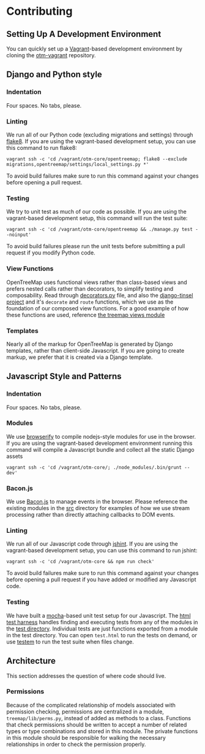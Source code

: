 # Contributing

## Setting Up A Development Environment

You can quickly set up a [Vagrant](https://www.vagrantup.com/)-based development environment by
cloning the [otm-vagrant](https://github.com/opentreemap/otm2-vagrant)
repository.

## Django and Python style

### Indentation

Four spaces. No tabs, please.

### Linting

We run all of our Python code (excluding migrations and settings)
through [flake8](https://flake8.readthedocs.org/en/2.2.3/). If you are
using the vagrant-based development setup, you can use this command to
run flake8:

```
vagrant ssh -c 'cd /vagrant/otm-core/opentreemap; flake8 --exclude migrations,opentreemap/settings/local_settings.py *'
```

To avoid build failures make sure to run this command against
your changes before opening a pull request.

### Testing

We try to unit test as much of our code as possible.
If you are using the vagrant-based development setup, this command
will run the test suite:

```
vagrant ssh -c 'cd /vagrant/otm-core/opentreemap && ./manage.py test --noinput'
```

To avoid build failures please run the unit tests before submitting a
pull request if you modify Python code.


### View Functions

OpenTreeMap uses functional views rather than class-based views and
prefers nested calls rather than decorators, to simplify testing and
composability. Read through [decorators.py](https://github.com/OpenTreeMap/otm-core/blob/master/opentreemap/treemap/decorators.py)
file, and also the [django-tinsel project](https://github.com/azavea/django-tinsel) and it's `decorate` and `route` functions, which we use as the foundation of our composed view
functions. For a good example of how these functions are used,
reference [the treemap views module](https://github.com/OpenTreeMap/otm-core/blob/master/opentreemap/treemap/views/__init__.py)

### Templates

Nearly all of the markup for OpenTreeMap is generated by Django
templates, rather than client-side Javascript. If you are going to
create markup, we prefer that it is created via a Django template.

## Javascript Style and Patterns

### Indentation

Four spaces. No tabs, please.

### Modules

We use [browserify](http://browserify.org/) to compile nodejs-style
modules for use in the browser. If you are using the vagrant-based
development environment running this command will compile a Javascript
bundle and collect all the static Django assets

```
vagrant ssh -c 'cd /vagrant/otm-core/; ./node_modules/.bin/grunt --dev'
```

### Bacon.js

We use [Bacon.js](http://baconjs.github.io/) to manage events in the
browser. Please reference the existing modules in the
[src](https://github.com/OpenTreeMap/otm-core/tree/master/opentreemap/treemap/js/src)
directory for examples of how we use stream processing rather than
directly attaching callbacks to DOM events.

### Linting

We run all of our Javascript code through
[jshint](http://jshint.com/). If you are using the vagrant-based
development setup, you can use this command to run jshint:

```
vagrant ssh -c 'cd /vagrant/otm-core && npm run check'
```

To avoid build failures make sure to run this command against
your changes before opening a pull request if you have added or
modified any Javascript code.

### Testing

We have built a [mocha](http://visionmedia.github.io/mocha/)-based
unit test setup for our Javascript. The
[html test harness](https://github.com/OpenTreeMap/otm-core/blob/master/opentreemap/treemap/js/test/test.html)
handles finding and executing tests from any of the modules in the
[test directory](https://github.com/OpenTreeMap/otm-core/tree/master/opentreemap/treemap/js/test).
Individual tests are just functions exported from a module in the test
directory. You can open ``test.html`` to run the tests on demand, or
use [testem](https://github.com/airportyh/testem) to run the test
suite when files change.

## Architecture

This section addresses the question of where code should live.

### Permissions

Because of the complicated relationship of models associated with permission checking, permissions are centralized in a module, `treemap/lib/perms.py`, instead of added as methods to a class. Functions that check permissions should be written to accept a number of related types or type combinations and stored in this module. The private functions in this module should be responsible for walking the necessary relationships in order to check the permission properly.
